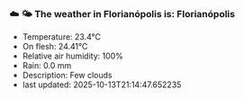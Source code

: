 ### ☁️ 🌤️  The weather in Florianópolis is: Florianópolis

- Temperature: 23.4°C
- On flesh: 24.41°C
- Relative air humidity: 100%
- Rain: 0.0 mm
- Description: Few clouds
- last updated: 2025-10-13T21:14:47.652235
